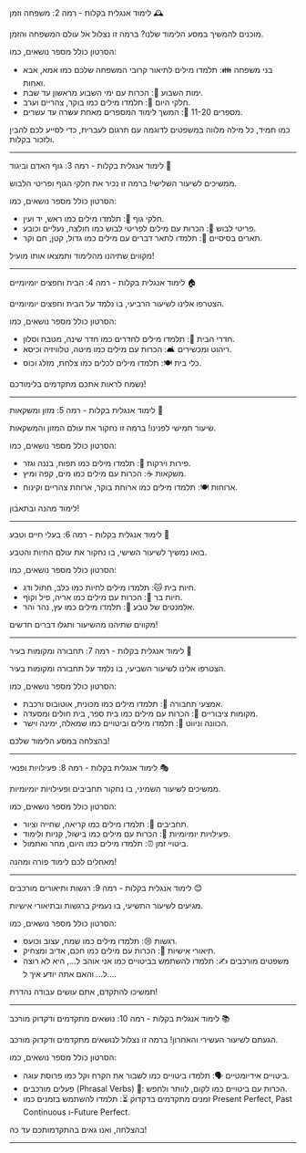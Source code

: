 לימוד אנגלית בקלות - רמה 2: משפחה וזמן 🕰️

מוכנים להמשיך במסע הלימוד שלנו? ברמה זו נצלול אל עולם המשפחה והזמן.

הסרטון כולל מספר נושאים, כמו:

- בני משפחה 👪: תלמדו מילים לתיאור קרובי המשפחה שלכם כמו אמא, אבא ואחות.
- ימות השבוע 📅: הכרות עם ימי השבוע מראשון עד שבת.
- חלקי היום 🌇: תלמדו מילים כמו בוקר, צהריים וערב.
- מספרים 11-20 🔢: המשך לימוד המספרים מאחת עשרה עד עשרים.

כמו תמיד, כל מילה מלווה במשפטים לדוגמה עם תרגום לעברית, כדי לסייע לכם להבין ולזכור בקלות.

---

לימוד אנגלית בקלות - רמה 3: גוף האדם וביגוד 👕

ממשיכים לשיעור השלישי! ברמה זו נכיר את חלקי הגוף ופריטי הלבוש.

הסרטון כולל מספר נושאים, כמו:

- חלקי גוף 🦶: תלמדו מילים כמו ראש, יד ועין.
- פריטי לבוש 🧥: הכרות עם מילים לפריטי לבוש כמו חולצה, נעליים וכובע.
- תארים בסיסיים 📏: תלמדו לתאר דברים עם מילים כמו גדול, קטן, חם וקר.

מקווים שתיהנו מהלימוד ותמצאו אותו מועיל!

---

לימוד אנגלית בקלות - רמה 4: הבית וחפצים יומיומיים 🏠

הצטרפו אלינו לשיעור הרביעי, בו נלמד על הבית וחפצים יומיומיים.

הסרטון כולל מספר נושאים, כמו:

- חדרי הבית 🚪: תלמדו מילים לחדרים כמו חדר שינה, מטבח וסלון.
- ריהוט ומכשירים 🛋️: הכרות עם מילים כמו מיטה, טלוויזיה וכיסא.
- כלי בית 🍽️: תלמדו מילים לכלים כמו צלחת, מזלג וכוס.

נשמח לראות אתכם מתקדמים בלימודכם!

---

לימוד אנגלית בקלות - רמה 5: מזון ומשקאות 🍎

שיעור חמישי לפנינו! ברמה זו נחקור את עולם המזון והמשקאות.

הסרטון כולל מספר נושאים, כמו:

- פירות וירקות 🥕: תלמדו מילים כמו תפוח, בננה וגזר.
- משקאות ☕: הכרות עם מילים כמו מים, קפה ומיץ.
- ארוחות 🍽️: תלמדו מילים כמו ארוחת בוקר, ארוחת צהריים וקינוח.

לימוד מהנה ובתאבון!

---

לימוד אנגלית בקלות - רמה 6: בעלי חיים וטבע 🐶

בואו נמשיך לשיעור השישי, בו נחקור את עולם החיות והטבע.

הסרטון כולל מספר נושאים, כמו:

- חיות בית 🐱: תלמדו מילים לחיות כמו כלב, חתול ודג.
- חיות בר 🦁: הכרות עם מילים כמו אריה, פיל וקוף.
- אלמנטים של טבע 🌳: תלמדו מילים כמו עץ, נהר והר.

מקווים שתיהנו מהשיעור ותגלו דברים חדשים!

---

לימוד אנגלית בקלות - רמה 7: תחבורה ומקומות בעיר 🚗

הצטרפו אלינו לשיעור השביעי, בו נלמד על תחבורה ומקומות בעיר.

הסרטון כולל מספר נושאים, כמו:

- אמצעי תחבורה 🚆: תלמדו מילים כמו מכונית, אוטובוס ורכבת.
- מקומות ציבוריים 🏫: הכרות עם מילים כמו בית ספר, בית חולים ומסעדה.
- הכוונה וניווט 🧭: תלמדו מילים וביטויים כמו שמאלה, ימינה וישר.

בהצלחה במסע הלימוד שלכם!

---

לימוד אנגלית בקלות - רמה 8: פעילויות ופנאי 🎭

ממשיכים לשיעור השמיני, בו נחקור תחביבים ופעילויות יומיומיות.

הסרטון כולל מספר נושאים, כמו:

- תחביבים 🎨: תלמדו מילים כמו קריאה, שחייה וציור.
- פעילויות יומיומיות 🍳: הכרות עם מילים כמו בישול, קניות ולימוד.
- ביטויי זמן ⏰: תלמדו מילים כמו היום, מחר ואתמול.

מאחלים לכם לימוד פורה ומהנה!

---

לימוד אנגלית בקלות - רמה 9: רגשות ותיאורים מורכבים 😊

מגיעים לשיעור התשיעי, בו נעמיק ברגשות ובתיאורי אישיות.

הסרטון כולל מספר נושאים, כמו:

- רגשות 😢: תלמדו מילים כמו שמח, עצוב וכועס.
- תיאורי אישיות 🧠: הכרות עם מילים כמו חכם, אדיב ומצחיק.
- משפטים מורכבים ✍️: תלמדו להשתמש בביטויים כמו אני אוהב ל..., היא לא רוצה ל... והאם אתה יודע איך ל....

תמשיכו להתקדם, אתם עושים עבודה נהדרת!

---

לימוד אנגלית בקלות - רמה 10: נושאים מתקדמים ודקדוק מורכב 📚

הגעתם לשיעור העשירי והאחרון! ברמה זו נצלול לנושאים מתקדמים ודקדוק מורכב.

הסרטון כולל מספר נושאים, כמו:

- ביטויים אידיומטיים 🗣️: תלמדו ביטויים כמו לשבור את הקרח וקל כמו פרוסת עוגה.
- פעלים מורכבים (Phrasal Verbs) 🔄: הכרות עם ביטויים כמו לקום, לוותר ולחפש.
- זמנים מתקדמים בדקדוק ⏳: תלמדו להשתמש בזמנים כמו Present Perfect, Past Continuous ו-Future Perfect.

בהצלחה, ואנו גאים בהתקדמותכם עד כה!

---